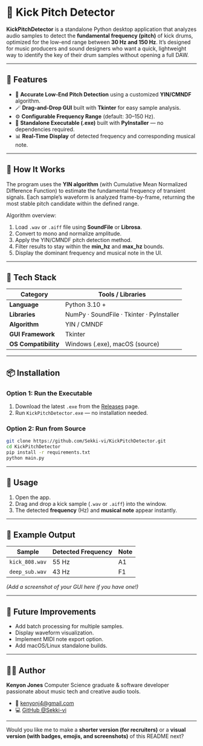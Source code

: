 # 🥁 Kick Pitch Detector

**KickPitchDetector** is a standalone Python desktop application that analyzes audio samples to detect the **fundamental frequency (pitch)** of kick drums, optimized for the low-end range between **30 Hz and 150 Hz**.
It’s designed for music producers and sound designers who want a quick, lightweight way to identify the key of their drum samples without opening a full DAW.

---

## 🚀 Features

* 🎵 **Accurate Low-End Pitch Detection** using a customized **YIN/CMNDF** algorithm.
* 🪄 **Drag-and-Drop GUI** built with **Tkinter** for easy sample analysis.
* ⚙️ **Configurable Frequency Range** (default: 30–150 Hz).
* 💾 **Standalone Executable (.exe)** built with **PyInstaller** — no dependencies required.
* 📊 **Real-Time Display** of detected frequency and corresponding musical note.

---

## 🧠 How It Works

The program uses the **YIN algorithm** (with Cumulative Mean Normalized Difference Function) to estimate the fundamental frequency of transient signals.
Each sample’s waveform is analyzed frame-by-frame, returning the most stable pitch candidate within the defined range.

Algorithm overview:

1. Load `.wav` or `.aiff` file using **SoundFile** or **Librosa**.
2. Convert to mono and normalize amplitude.
3. Apply the YIN/CMNDF pitch detection method.
4. Filter results to stay within the **min_hz** and **max_hz** bounds.
5. Display the dominant frequency and musical note in the UI.

---

## 🧩 Tech Stack

| Category             | Tools / Libraries                         |
| -------------------- | ----------------------------------------- |
| **Language**         | Python 3.10 +                             |
| **Libraries**        | NumPy · SoundFile · Tkinter · PyInstaller |
| **Algorithm**        | YIN / CMNDF                               |
| **GUI Framework**    | Tkinter                                   |
| **OS Compatibility** | Windows (.exe), macOS (source)            |

---

## 📦 Installation

### Option 1: Run the Executable

1. Download the latest `.exe` from the [Releases](https://github.com/Sekki-vi/KickPitchDetector/releases) page.
2. Run `KickPitchDetector.exe` — no installation needed.

### Option 2: Run from Source

```bash
git clone https://github.com/Sekki-vi/KickPitchDetector.git
cd KickPitchDetector
pip install -r requirements.txt
python main.py
```

---

## 🧰 Usage

1. Open the app.
2. Drag and drop a kick sample (`.wav` or `.aiff`) into the window.
3. The detected **frequency** (Hz) and **musical note** appear instantly.

---

## 📸 Example Output

| Sample         | Detected Frequency | Note |
| -------------- | ------------------ | ---- |
| `kick_808.wav` | 55 Hz              | A1   |
| `deep_sub.wav` | 43 Hz              | F1   |

*(Add a screenshot of your GUI here if you have one!)*

---

## 🧪 Future Improvements

* Add batch processing for multiple samples.
* Display waveform visualization.
* Implement MIDI note export option.
* Add macOS/Linux standalone builds.

---

## 👨‍💻 Author

**Kenyon Jones**
Computer Science graduate & software developer passionate about music tech and creative audio tools.

* 📧 [kenyonj4@gmail.com](mailto:kenyonj4@gmail.com)
* 💻 [GitHub @Sekki-vi](https://github.com/Sekki-vi)

---

Would you like me to make a **shorter version (for recruiters)** or a **visual version (with badges, emojis, and screenshots)** of this README next?



